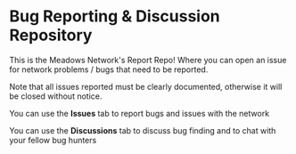 # Bug Reporting & Discussion Repository
This is the Meadows Network's Report Repo! Where you can open an issue for network problems / bugs that need to be reported.

Note that all issues reported must be clearly documented, otherwise it will be closed without notice.

You can use the **Issues** tab to report bugs and issues with the network

You can use the **Discussions** tab to discuss bug finding and to chat with your fellow bug hunters
